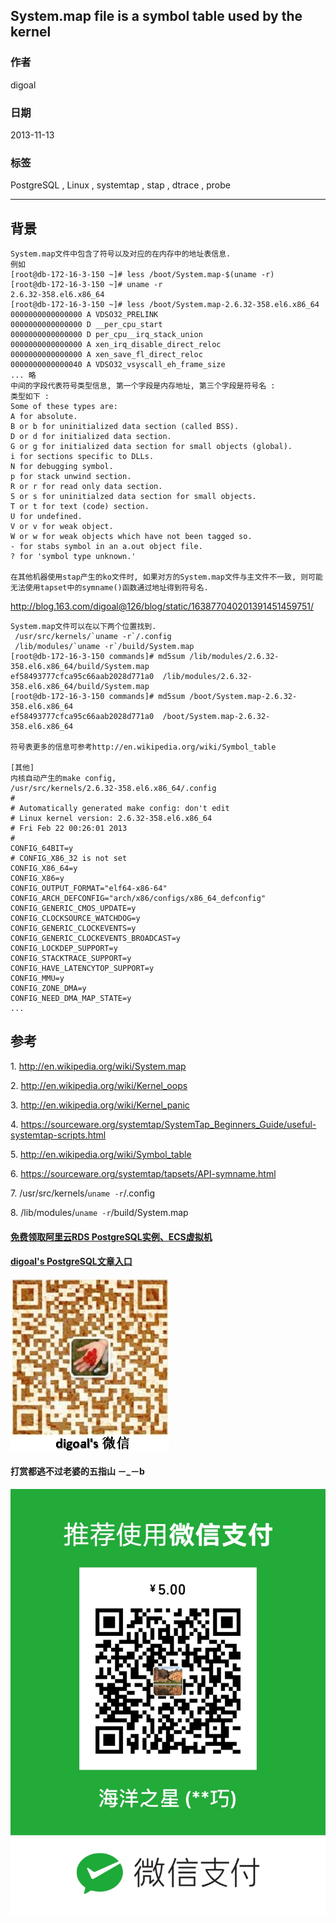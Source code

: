 ## System.map file is a symbol table used by the kernel  
                                                                                                 
### 作者                                                                                             
digoal                                                                                               
                                                                                           
### 日期                                                                                                              
2013-11-13                                                                                        
                                                                                            
### 标签                                                                                           
PostgreSQL , Linux , systemtap , stap , dtrace , probe                                                                                            
                                                                                                                             
----                                                                                                     
                                                                                                                                         
## 背景          
```  
System.map文件中包含了符号以及对应的在内存中的地址表信息.  
例如  
[root@db-172-16-3-150 ~]# less /boot/System.map-$(uname -r)  
[root@db-172-16-3-150 ~]# uname -r  
2.6.32-358.el6.x86_64  
[root@db-172-16-3-150 ~]# less /boot/System.map-2.6.32-358.el6.x86_64  
0000000000000000 A VDSO32_PRELINK  
0000000000000000 D __per_cpu_start  
0000000000000000 D per_cpu__irq_stack_union  
0000000000000000 A xen_irq_disable_direct_reloc  
0000000000000000 A xen_save_fl_direct_reloc  
0000000000000040 A VDSO32_vsyscall_eh_frame_size  
... 略  
中间的字段代表符号类型信息, 第一个字段是内存地址, 第三个字段是符号名 :   
类型如下 :   
Some of these types are:  
A for absolute.  
B or b for uninitialized data section (called BSS).  
D or d for initialized data section.  
G or g for initialized data section for small objects (global).  
i for sections specific to DLLs.  
N for debugging symbol.  
p for stack unwind section.  
R or r for read only data section.  
S or s for uninitialzed data section for small objects.  
T or t for text (code) section.  
U for undefined.  
V or v for weak object.  
W or w for weak objects which have not been tagged so.  
- for stabs symbol in an a.out object file.  
? for 'symbol type unknown.'  
  
在其他机器使用stap产生的ko文件时, 如果对方的System.map文件与主文件不一致, 则可能无法使用tapset中的symname()函数通过地址得到符号名.  
```  
  
http://blog.163.com/digoal@126/blog/static/163877040201391451459751/  
  
  
```  
System.map文件可以在以下两个位置找到.  
 /usr/src/kernels/`uname -r`/.config  
 /lib/modules/`uname -r`/build/System.map  
[root@db-172-16-3-150 commands]# md5sum /lib/modules/2.6.32-358.el6.x86_64/build/System.map  
ef58493777cfca95c66aab2028d771a0  /lib/modules/2.6.32-358.el6.x86_64/build/System.map  
[root@db-172-16-3-150 commands]# md5sum /boot/System.map-2.6.32-358.el6.x86_64   
ef58493777cfca95c66aab2028d771a0  /boot/System.map-2.6.32-358.el6.x86_64  
  
符号表更多的信息可参考http://en.wikipedia.org/wiki/Symbol_table  
  
[其他]  
内核自动产生的make config,   
/usr/src/kernels/2.6.32-358.el6.x86_64/.config  
#  
# Automatically generated make config: don't edit  
# Linux kernel version: 2.6.32-358.el6.x86_64  
# Fri Feb 22 00:26:01 2013  
#  
CONFIG_64BIT=y  
# CONFIG_X86_32 is not set  
CONFIG_X86_64=y  
CONFIG_X86=y  
CONFIG_OUTPUT_FORMAT="elf64-x86-64"  
CONFIG_ARCH_DEFCONFIG="arch/x86/configs/x86_64_defconfig"  
CONFIG_GENERIC_CMOS_UPDATE=y  
CONFIG_CLOCKSOURCE_WATCHDOG=y  
CONFIG_GENERIC_CLOCKEVENTS=y  
CONFIG_GENERIC_CLOCKEVENTS_BROADCAST=y  
CONFIG_LOCKDEP_SUPPORT=y  
CONFIG_STACKTRACE_SUPPORT=y  
CONFIG_HAVE_LATENCYTOP_SUPPORT=y  
CONFIG_MMU=y  
CONFIG_ZONE_DMA=y  
CONFIG_NEED_DMA_MAP_STATE=y  
...  
```  
  
## 参考  
1\. http://en.wikipedia.org/wiki/System.map  
  
2\. http://en.wikipedia.org/wiki/Kernel_oops  
  
3\. http://en.wikipedia.org/wiki/Kernel_panic  
  
4\. https://sourceware.org/systemtap/SystemTap_Beginners_Guide/useful-systemtap-scripts.html  
  
5\. http://en.wikipedia.org/wiki/Symbol_table  
  
6\. https://sourceware.org/systemtap/tapsets/API-symname.html  
  
7\. /usr/src/kernels/`uname -r`/.config  
  
8\. /lib/modules/`uname -r`/build/System.map  
  
  
  
  
  
  
  
  
  
  
  
  
  
  
#### [免费领取阿里云RDS PostgreSQL实例、ECS虚拟机](https://free.aliyun.com/ "57258f76c37864c6e6d23383d05714ea")
  
  
#### [digoal's PostgreSQL文章入口](https://github.com/digoal/blog/blob/master/README.md "22709685feb7cab07d30f30387f0a9ae")
  
  
![digoal's weixin](../pic/digoal_weixin.jpg "f7ad92eeba24523fd47a6e1a0e691b59")
  
  
  
  
  
  
#### 打赏都逃不过老婆的五指山 －_－b  
![wife's weixin ds](../pic/wife_weixin_ds.jpg "acd5cce1a143ef1d6931b1956457bc9f")
  

